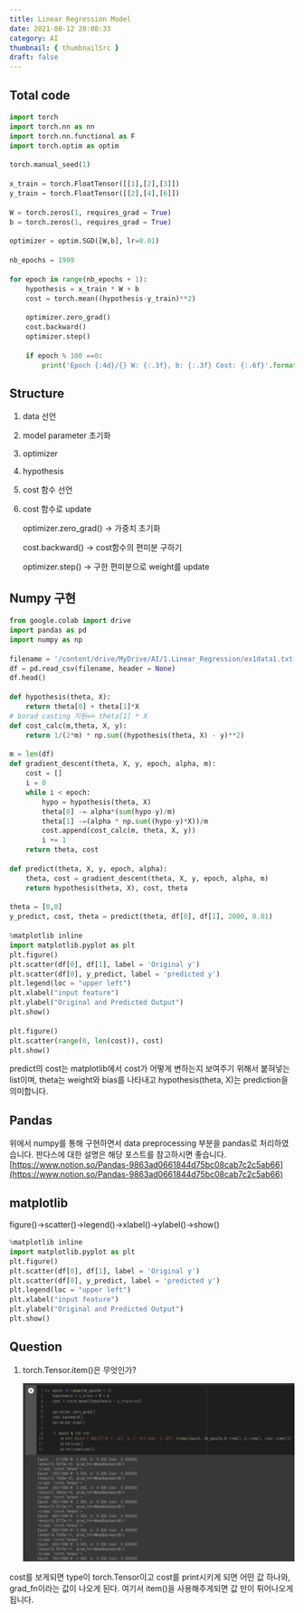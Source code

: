 ```yaml
---
title: Linear Regression Model
date: 2021-08-12 20:08:33
category: AI
thumbnail: { thumbnailSrc }
draft: false
---
```


## Total code

```python
import torch
import torch.nn as nn
import torch.nn.functional as F
import torch.optim as optim

torch.manual_seed(1)

x_train = torch.FloatTensor([[1],[2],[3]])
y_train = torch.FloatTensor([[2],[4],[6]])

W = torch.zeros(1, requires_grad = True)
b = torch.zeros(1, requires_grad = True)

optimizer = optim.SGD([W,b], lr=0.01)

nb_epochs = 1999

for epoch in range(nb_epochs + 1):
    hypothesis = x_train * W + b
    cost = torch.mean((hypothesis-y_train)**2)

    optimizer.zero_grad()
    cost.backward()
    optimizer.step()

    if epoch % 100 ==0:
        print('Epoch {:4d}/{} W: {:.3f}, b: {:.3f} Cost: {:.6f}'.format(epoch, nb_epochs,W.item(), b.item(), cost.item()))
```

## Structure

1. data 선언
2. model parameter 초기화
3. optimizer
4. hypothesis
5. cost 함수 선언
6. cost 함수로 update

   optimizer.zero_grad() → 가중치 초기화

   cost.backward() → cost함수의 편미분 구하기

   optimizer.step() → 구한 편미분으로 weight를 update

## Numpy 구현

```python
from google.colab import drive
import pandas as pd
import numpy as np

filename = '/content/drive/MyDrive/AI/1.Linear_Regression/ex1data1.txt'
df = pd.read_csv(filename, header = None)
df.head()

def hypothesis(theta, X):
    return theta[0] + theta[1]*X
# borad casting 지원=> theta[1] * X
def cost_calc(m,theta, X, y):
    return 1/(2*m) * np.sum((hypothesis(theta, X) - y)**2)

m = len(df)
def gradient_descent(theta, X, y, epoch, alpha, m):
    cost = []
    i = 0
    while i < epoch:
        hypo = hypothesis(theta, X)
        theta[0] -= alpha*(sum(hypo-y)/m)
        theta[1] -=(alpha * np.sum((hypo-y)*X))/m
        cost.append(cost_calc(m, theta, X, y))
        i += 1
    return theta, cost

def predict(theta, X, y, epoch, alpha):
    theta, cost = gradient_descent(theta, X, y, epoch, alpha, m)
    return hypothesis(theta, X), cost, theta

theta = [0,0]
y_predict, cost, theta = predict(theta, df[0], df[1], 2000, 0.01)

%matplotlib inline
import matplotlib.pyplot as plt
plt.figure()
plt.scatter(df[0], df[1], label = 'Original y')
plt.scatter(df[0], y_predict, label = 'predicted y')
plt.legend(loc = "upper left")
plt.xlabel("input feature")
plt.ylabel("Original and Predicted Output")
plt.show()

plt.figure()
plt.scatter(range(0, len(cost)), cost)
plt.show()
```

predict의 cost는 matplotlib에서 cost가 어떻게 변하는지 보여주기 위해서 붙혀넣는 list이며, theta는 weight와 bias를 나타내고 hypothesis(theta, X)는 prediction을 의미합니다.

## Pandas

위에서 numpy를 통해 구현하면서 data preprocessing 부분을 pandas로 처리하였습니다. 판다스에 대한 설명은 해당 포스트를 참고하시면 좋습니다.
[https://www.notion.so/Pandas-9863ad0661844d75bc08cab7c2c5ab66](https://www.notion.so/Pandas-9863ad0661844d75bc08cab7c2c5ab66)

## matplotlib

figure()→scatter()→legend()→xlabel()→ylabel()→show()

```python
%matplotlib inline
import matplotlib.pyplot as plt
plt.figure()
plt.scatter(df[0], df[1], label = 'Original y')
plt.scatter(df[0], y_predict, label = 'predicted y')
plt.legend(loc = "upper left")
plt.xlabel("input feature")
plt.ylabel("Original and Predicted Output")
plt.show()
```

## Question

1. torch.Tensor.item()은 무엇인가?

   <p align="center">
   <img src="assets\2021-08-12\1.png"/>
   </p>

cost를 보게되면 type이 torch.Tensor이고 cost를 print시키게 되면 어떤 값 하나와, grad_fn이라는 값이 나오게 된다. 여기서 item()을 사용해주게되면 값 만이 튀어나오게 됩니다.
